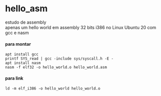 # hello_asm
estudo de assembly <br>
apenas um hello world em assembly 32 bits i386 no Linux Ubuntu 20 com gcc e nasm  <br>

#### para montar 
```console
apt install gcc  
printf SYS_read | gcc -include sys/syscall.h -E -  
apt install nasm
nasm -f elf32 -o hello_world.o hello_world.asm  
```

#### para link
```console
ld -m elf_i386 -o hello_world hello_world.o 
```
